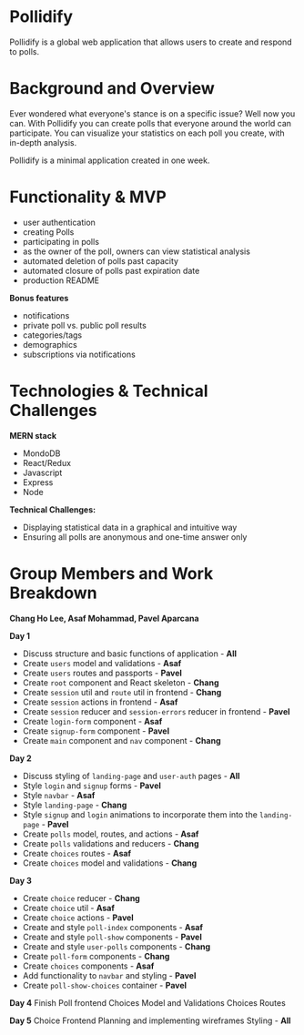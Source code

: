 # Pollidify
Pollidify is a global web application that allows users to create and respond to polls.

# Background and Overview
Ever wondered what everyone's stance is on a specific issue? Well now you can. With Pollidify you can create polls that everyone 
around the world can participate. You can visualize your statistics on each poll you create, with in-depth analysis.

Pollidify is a minimal application created in one week. 

# Functionality & MVP
* user authentication
* creating Polls
* participating in polls
* as the owner of the poll, owners can view statistical analysis
* automated deletion of polls past capacity
* automated closure of polls past expiration date
* production README

**Bonus features**
* notifications
* private poll vs. public poll results
* categories/tags
* demographics
* subscriptions via notifications

# Technologies & Technical Challenges
**MERN stack**
* MondoDB
* React/Redux
* Javascript
* Express 
* Node

**Technical Challenges:**
* Displaying statistical data in a graphical and intuitive way
* Ensuring all polls are anonymous and one-time answer only

# Group Members and Work Breakdown
**Chang Ho Lee, Asaf Mohammad, Pavel Aparcana**

**Day 1**
* Discuss structure and basic functions of application - **All**
* Create `users` model and validations - **Asaf**
* Create `users` routes and passports - **Pavel**
* Create `root` component and React skeleton - **Chang**
* Create `session` util and `route` util in frontend - **Chang**
* Create `session` actions in frontend - **Asaf**
* Create `session` reducer and `session-errors` reducer in frontend - **Pavel**
* Create `login-form` component - **Asaf**
* Create `signup-form` component - **Pavel**
* Create `main` component and `nav` component - **Chang**

**Day 2**
* Discuss styling of `landing-page` and `user-auth` pages - **All**
* Style `login` and `signup` forms - **Pavel**
* Style `navbar` - **Asaf**
* Style `landing-page` - **Chang**
* Style `signup` and `login` animations to incorporate them into the `landing-page` - **Pavel**
* Create `polls` model, routes, and actions - **Asaf**
* Create `polls` validations and reducers - **Chang**
* Create `choices` routes - **Asaf**
* Create `choices` model and validations - **Chang**

**Day 3**
* Create `choice` reducer - **Chang**
* Create `choice` util - **Asaf**
* Create `choice` actions - **Pavel**
* Create and style `poll-index` components - **Asaf**
* Create and style `poll-show` components - **Pavel**
* Create and style `user-polls` components - **Chang**
* Create `poll-form` components - **Chang**
* Create `choices` components - **Asaf**
* Add functionality to `navbar` and styling - **Pavel**
* Create `poll-show-choices` container - **Pavel**

**Day 4**
Finish Poll frontend 
Choices Model and Validations
Choices Routes

**Day 5**
Choice Frontend
Planning and implementing wireframes
Styling - **All**
